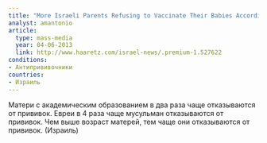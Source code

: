 ```yaml
---
title: "More Israeli Parents Refusing to Vaccinate Their Babies According to State Regulations"
analyst: amantonio
article:
  type: mass-media
  year: 04-06-2013
  link: http://www.haaretz.com/israel-news/.premium-1.527622
conditions:
- Антипрививочники
countries:
- Израиль
---
```


Матери с академическим образованием в два раза чаще отказываются от прививок.
Евреи в 4 раза чаще мусульман отказываются от прививок.
Чем выше возраст матерей, тем чаще они отказываются от прививок. (Израиль)
